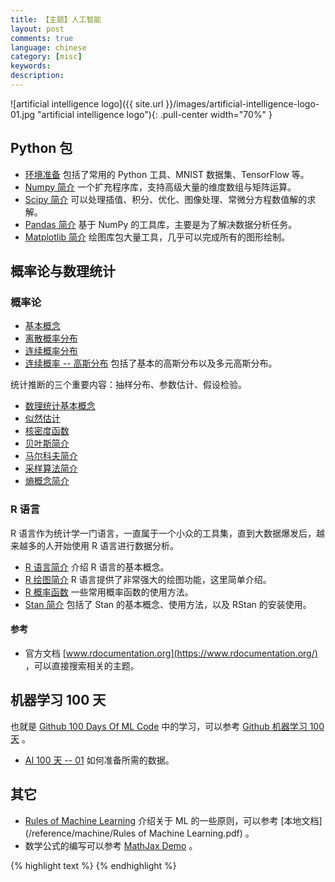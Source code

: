 ```yaml
---
title: 【主题】人工智能
layout: post
comments: true
language: chinese
category: [misc]
keywords:
description:
---
```


<!-- more -->

![artificial intelligence logo]({{ site.url }}/images/artificial-intelligence-logo-01.jpg "artificial intelligence logo"){: .pull-center width="70%" }


<!--
科普作家 Isaac Asimov 阿西莫夫的机器人三定律。

> 1. A robot may not injure a human being or, through inaction, allow a human being to come to harm.
> 2. A robot must obey orders given it by human beings except where such orders would conflict with the First Law.
> 3. A robot must protect its own existence as long as such protection does not conflict with the First or Second Law.

machine-learning-logo.jpg
-->

## Python 包

* [环境准备](/post/python-ai-environment-prepare.html) 包括了常用的 Python 工具、MNIST 数据集、TensorFlow 等。
* [Numpy 简介](/post/python-numpy-package-introduce.html) 一个扩充程序库，支持高级大量的维度数组与矩阵运算。
* [Scipy 简介](/post/python-scipy-package-intorduce.html) 可以处理插值、积分、优化、图像处理、常微分方程数值解的求解。
* [Pandas 简介](/post/python-pandas-package-introduce.html) 基于 NumPy 的工具库，主要是为了解决数据分析任务。
* [Matplotlib 简介](/post/python-matplotlib-package-intorduce.html) 绘图库包大量工具，几乎可以完成所有的图形绘制。

## 概率论与数理统计

### 概率论

* [基本概念](/post/math-probability-basic-concept.html)
* [离散概率分布](/post/math-probability-basic-concept-discrete-distribution-introduce.html)
* [连续概率分布](/post/math-probability-basic-concept-continuous-distribution-introduce.html)
* [连续概率 \-\- 高斯分布](/post/math-probability-continuous-normal-distribution-introduce.html) 包括了基本的高斯分布以及多元高斯分布。

统计推断的三个重要内容：抽样分布、参数估计、假设检验。

* [数理统计基本概念](/post/math-statistics-basic-concept.html)
* [似然估计](/post/math-statistics-likelihood-function-introduce.html)
* [核密度函数](/post/math-statistics-kernel-density-estimates-introduce.html)
* [贝叶斯简介](/post/math-statistics-basic-concept-bayes-theorem-introduce.html)
* [马尔科夫简介](/post/math-statistics-markov-process-introduce.html)
* [采样算法简介](/post/math-monte-carlo-sample-introduce.html)
* [熵概念简介](/post/artificial-intelligence-entropy-concept-introduce.html)

<!--
概率统计公式大全
https://www.zybuluo.com/catscarf/note/986628

关于矩阵介绍的不错资料
神奇的矩阵——第二季

iacs-courses.seas.harvard.edu/courses/am207/tag/lectures2.html
-->

### R 语言

R 语言作为统计学一门语言，一直属于一个小众的工具集，直到大数据爆发后，越来越多的人开始使用 R 语言进行数据分析。

* [R 语言简介](/post/linux-R-language-basic-introduce.html) 介绍 R 语言的基本概念。
* [R 绘图简介](/post/linux-R-language-graph-function-introduce.html) R 语言提供了非常强大的绘图功能，这里简单介绍。
* [R 概率函数](/post/linux-R-language-some-statistic-function-introduce.html) 一些常用概率函数的使用方法。
* [Stan 简介](/post/statistic-tools-stan-introduce.html) 包括了 Stan 的基本概念、使用方法，以及 RStan 的安装使用。

#### 参考

* 官方文档 [www.rdocumentation.org](https://www.rdocumentation.org/) ，可以直接搜索相关的主题。

## 机器学习 100 天

也就是 [Github 100 Days Of ML Code](https://github.com/Avik-Jain/100-Days-Of-ML-Code) 中的学习，可以参考 [Github 机器学习 100 天](https://github.com/MLEveryday/100-Days-Of-ML-Code) 。

* [AI 100 天 \-\- 01](/post/artificial-intelligence-100-days-01.html) 如何准备所需的数据。

<!--
https://blog.csdn.net/ybdesire/article/details/67701289
https://tracholar.github.io/wiki/machine-learning/sklearn-source.html
-->

## 其它

* [Rules of Machine Learning](https://developers.google.com/machine-learning/guides/rules-of-ml/) 介绍关于 ML 的一些原则，可以参考 [本地文档](/reference/machine/Rules of Machine Learning.pdf) 。
* 数学公式的编写可以参考 [MathJax Demo](https://www.mathjax.org/#demo) 。

<!--
https://blog.csdn.net/Mage_EE/article/details/75309174
https://www.zybuluo.com/knight/note/96093
https://www.zybuluo.com/codeep/note/163962  比较全


https://github.com/neverusedname/MyBooks/blob/master/%E6%B5%99%E6%B1%9F%E5%A4%A7%E5%AD%A6%E6%A6%82%E7%8E%87%E8%AE%BA%E4%B8%8E%E6%95%B0%E7%90%86%E7%BB%9F%E8%AE%A1(%E7%AC%AC%E5%9B%9B%E7%89%88).pdf
https://github.com/KeKe-Li/book/blob/master/AI/%E5%90%8C%E6%B5%8E%E7%BA%BF%E6%80%A7%E4%BB%A3%E6%95%B0%E6%95%99%E6%9D%90.pdf
https://github.com/KeKe-Li/book/blob/master/AI/%E5%90%8C%E6%B5%8E%E9%AB%98%E7%AD%89%E6%95%B0%E5%AD%A6%E7%AC%AC%E5%85%AD%E7%89%88%E4%B8%8A%E4%B8%8B%E5%86%8C.pdf
-->

{% highlight text %}
{% endhighlight %}
